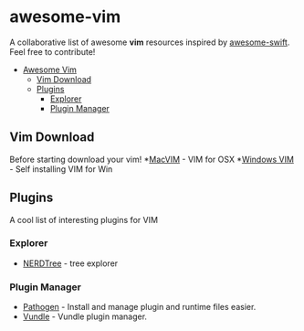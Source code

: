 awesome-vim
===========

A collaborative list of awesome **vim** resources inspired by [awesome-swift](https://github.com/matteocrippa/awesome-swift). Feel free to contribute!


- [Awesome Vim](#awesome-vim)
  - [Vim Download](#vim-download)
  - [Plugins](#plugins)    
    - [Explorer](#explorer)
    - [Plugin Manager](#plugin-manager)  


## Vim Download
Before starting download your vim!
*[MacVIM](https://github.com/b4winckler/macvim) - VIM for OSX
*[Windows VIM](ftp://ftp.vim.org/pub/vim/pc/gvim74.exe) - Self installing VIM for Win

## Plugins
A cool list of interesting plugins for VIM

### Explorer
* [NERDTree](https://github.com/scrooloose/nerdtree) - tree explorer


### Plugin Manager
* [Pathogen](https://github.com/tpope/vim-pathogen) - Install and manage plugin and runtime files easier.
* [Vundle](https://github.com/gmarik/Vundle.vim) - Vundle plugin manager.
